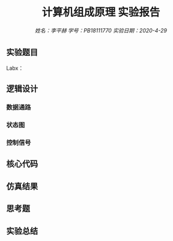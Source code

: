 # <center>计算机组成原理 实验报告</center>

###### <center>姓名：李平赫	学号：PB18111770	实验日期：2020-4-29</center>



## 实验题目

Labx：

## 逻辑设计

### 数据通路

### 状态图

### 控制信号

## 核心代码

## 仿真结果

## 思考题

## 实验总结
